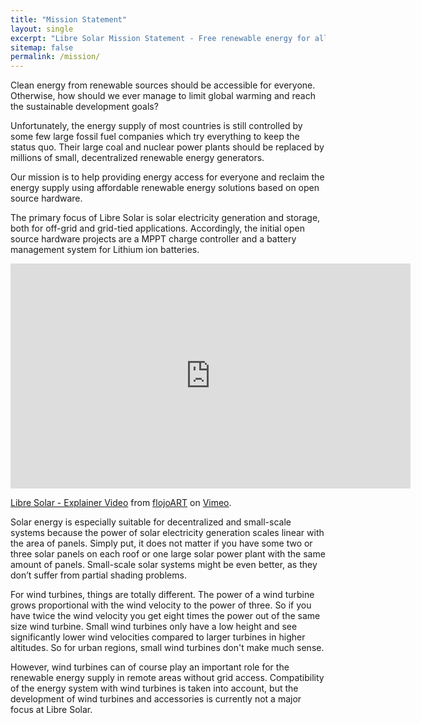 ```yaml
---
title: "Mission Statement"
layout: single
excerpt: "Libre Solar Mission Statement - Free renewable energy for all."
sitemap: false
permalink: /mission/
---
```


Clean energy from renewable sources should be accessible for everyone. Otherwise, how should we ever manage to limit global warming and reach the sustainable development goals?

Unfortunately, the energy supply of most countries is still controlled by some few large fossil fuel companies which try everything to keep the status quo. Their large coal and nuclear power plants should be replaced by millions of small, decentralized renewable energy generators.

Our mission is to help providing energy access for everyone and reclaim the energy supply using affordable renewable energy solutions based on open source hardware.

The primary focus of Libre Solar is solar electricity generation and storage, both for off-grid and grid-tied applications. Accordingly, the initial open source hardware projects are a MPPT charge controller and a battery management system for Lithium ion batteries.

<iframe src="https://player.vimeo.com/video/292732744" width="640" height="360" frameborder="0" webkitallowfullscreen mozallowfullscreen allowfullscreen></iframe>
<p><a href="https://vimeo.com/292732744">Libre Solar - Explainer Video</a> from <a href="https://vimeo.com/flojoart">flojoART</a> on <a href="https://vimeo.com">Vimeo</a>.</p>

Solar energy is especially suitable for decentralized and small-scale systems because the power of solar electricity generation scales linear with the area of panels. Simply put, it does not matter if you have some two or three solar panels on each roof or one large solar power plant with the same amount of panels. Small-scale solar systems might be even better, as they don’t suffer from partial shading problems.

For wind turbines, things are totally different. The power of a wind turbine grows proportional with the wind velocity to the power of three. So if you have twice the wind velocity you get eight times the power out of the same size wind turbine. Small wind turbines only have a low height and see significantly lower wind velocities compared to larger turbines in higher altitudes. So for urban regions, small wind turbines don't make much sense.

However, wind turbines can of course play an important role for the renewable energy supply in remote areas without grid access. Compatibility of the energy system with wind turbines is taken into account, but the development of wind turbines and accessories is currently not a major focus at Libre Solar.
